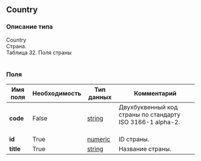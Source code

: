 
## Country

### Описание типа
Country<br/>Страна.<br/>Таблица 32. Поля страны<br/><br/>
### Поля

| Имя поля | Необходимость | Тип данных | Комментарий |
|---|---|---|---|
|**code**|False|[string](/docs/types/string.md)|Двухбуквенный код страны по стандарту ISO 3166-1 alpha-2.<br/><br/>|
|**id**|True|[numeric](/docs/types/numeric.md)|ID страны.<br/>|
|**title**|True|[string](/docs/types/string.md)|Название страны.<br/>|
